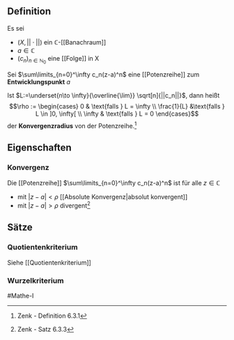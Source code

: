 ## Definition
Es sei 
- $(X, ||\cdot||)$ ein $\mathbb{C}$-[[Banachraum]]
- $a \in \mathbb{C}$
- $(c_n)_{n\in \mathbb{N}_0}$ eine [[Folge]] in X

Sei $\sum\limits_{n=0}^\infty c_n(z-a)^n$ eine [[Potenzreihe]] zum **Entwicklungspunkt** $a$

Ist $L:=\underset{n\to \infty}{\overline{\lim}} \sqrt[n]{||c_n||}$, dann heißt 
$$\rho := \begin{cases} 0 & \text{falls } L = \infty \\ \frac{1}{L} &\text{falls } L \in ]0, \infty[ \\ \infty & \text{falls } L = 0 \end{cases}$$ der **Konvergenzradius** von der Potenzreihe.[^1]

## Eigenschaften
### Konvergenz
Die [[Potenzreihe]] $\sum\limits_{n=0}^\infty c_n(z-a)^n$ ist für alle $z \in \mathbb{C}$
- mit $|z-a| < \rho$ [[Absolute Konvergenz|absolut konvergent]]
- mit $|z-a| > \rho$ divergent[^2]

## Sätze
### Quotientenkriterium
Siehe [[Quotientenkriterium]]

### Wurzelkriterium


#Mathe-I 

[^1]: Zenk - Definition 6.3.1
[^2]: Zenk - Satz 6.3.3